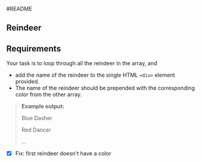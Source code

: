 #README
## Reindeer
## Requirements
Your task is to loop through all the reindeer in the array, and 
- add the name of the reindeer to the single HTML `<div>` element provided. 
- The name of the reindeer should be prepended with the corresponding color from the other array.

> **Example output:**  
>  
> Blue Dasher  
>  
> Red Dancer  
>  
> ...

- [X] Fix: first reindeer doesn't have a color







